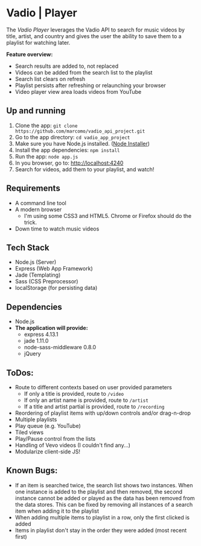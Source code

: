 # Vadio | Player

The *Vadio Player* leverages the Vadio API to search for music videos 
by title, artist, and country and gives the user the ability to save them
to a playlist for watching later.

**Feature overview:**  
- Search results are added to, not replaced  
- Videos can be added from the search list to the playlist  
- Search list clears on refresh  
- Playlist persists after refreshing or relaunching your browser  
- Video player view area loads videos from YouTube  

## Up and running
1. Clone the app: `git clone https://github.com/marcomo/vadio_api_project.git`
2. Go to the app directory: `cd vadio_app_project`
3. Make sure you have Node.js installed. ([Node Installer](https://nodejs.org/en/download/))
4. Install the app dependencies: `npm install`
5. Run the app: `node app.js`
6. In you browser, go to: [http://localhost:4240](http://localhost:4240)
7. Search for videos, add them to your playlist, and watch!

## Requirements
- A command line tool
- A modern browser  
  - I'm using some CSS3 and HTML5. Chrome or Firefox should do the trick.
- Down time to watch music videos

## Tech Stack
- Node.js (Server)
- Express (Web App Framework)
- Jade (Templating)
- Sass (CSS Preprocessor)
- localStorage (for persisting data)

## Dependencies
- Node.js
- **The application will provide:**  
  - express 4.13.1
  - jade 1.11.0
  - node-sass-middleware 0.8.0
  - jQuery

## ToDos:
- Route to different contexts based on user provided parameters
  - If only a title is provided, route to `/video`
  - If only an artist name is provided, route to `/artist`
  - If a title and artist partial is provided, route to `/recording`
- Reordering of playlist items with up/down controls and/or drag-n-drop
- Multiple playlists
- Play queue (e.g. YouTube)
- Tiled views
- Play/Pause control from the lists
- Handling of Vevo videos (I couldn't find any...)
- Modularize client-side JS!

## Known Bugs:
- If an item is searched twice, the search list shows two instances. When one instance is added to the playlist and then removed, the second instance cannot be added or played as the data has been removed from the data stores. This can be fixed by removing all instances of a search item when adding it to the playlist
- When adding multiple items to playlist in a row, only the first clicked is added
- Items in playlist don't stay in the order they were added (most recent first)
